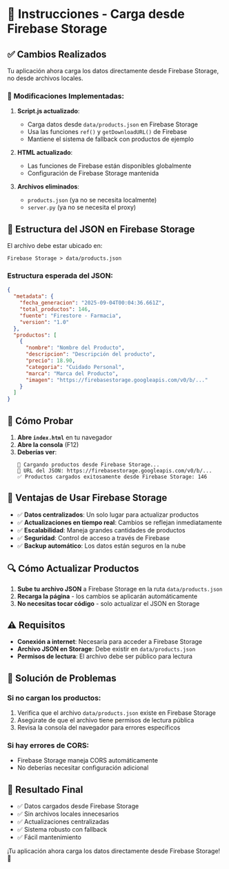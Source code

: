 # 🚀 Instrucciones - Carga desde Firebase Storage

## ✅ **Cambios Realizados**

Tu aplicación ahora carga los datos directamente desde Firebase Storage, no desde archivos locales.

### 🔧 **Modificaciones Implementadas:**

1. **Script.js actualizado**: 
   - Carga datos desde `data/products.json` en Firebase Storage
   - Usa las funciones `ref()` y `getDownloadURL()` de Firebase
   - Mantiene el sistema de fallback con productos de ejemplo

2. **HTML actualizado**:
   - Las funciones de Firebase están disponibles globalmente
   - Configuración de Firebase Storage mantenida

3. **Archivos eliminados**:
   - `products.json` (ya no se necesita localmente)
   - `server.py` (ya no se necesita el proxy)

## 📁 **Estructura del JSON en Firebase Storage**

El archivo debe estar ubicado en:
```
Firebase Storage > data/products.json
```

### **Estructura esperada del JSON:**
```json
{
  "metadata": {
    "fecha_generacion": "2025-09-04T00:04:36.661Z",
    "total_productos": 146,
    "fuente": "Firestore - Farmacia",
    "version": "1.0"
  },
  "productos": [
    {
      "nombre": "Nombre del Producto",
      "descripcion": "Descripción del producto",
      "precio": 18.90,
      "categoria": "Cuidado Personal",
      "marca": "Marca del Producto",
      "imagen": "https://firebasestorage.googleapis.com/v0/b/..."
    }
  ]
}
```

## 🧪 **Cómo Probar**

1. **Abre `index.html`** en tu navegador
2. **Abre la consola** (F12)
3. **Deberías ver**:
   ```
   🔄 Cargando productos desde Firebase Storage...
   📁 URL del JSON: https://firebasestorage.googleapis.com/v0/b/...
   ✅ Productos cargados exitosamente desde Firebase Storage: 146
   ```

## 🎯 **Ventajas de Usar Firebase Storage**

- ✅ **Datos centralizados**: Un solo lugar para actualizar productos
- ✅ **Actualizaciones en tiempo real**: Cambios se reflejan inmediatamente
- ✅ **Escalabilidad**: Maneja grandes cantidades de productos
- ✅ **Seguridad**: Control de acceso a través de Firebase
- ✅ **Backup automático**: Los datos están seguros en la nube

## 🔍 **Cómo Actualizar Productos**

1. **Sube tu archivo JSON** a Firebase Storage en la ruta `data/products.json`
2. **Recarga la página** - los cambios se aplicarán automáticamente
3. **No necesitas tocar código** - solo actualizar el JSON en Storage

## ⚠️ **Requisitos**

- **Conexión a internet**: Necesaria para acceder a Firebase Storage
- **Archivo JSON en Storage**: Debe existir en `data/products.json`
- **Permisos de lectura**: El archivo debe ser público para lectura

## 🚨 **Solución de Problemas**

### **Si no cargan los productos:**
1. Verifica que el archivo `data/products.json` existe en Firebase Storage
2. Asegúrate de que el archivo tiene permisos de lectura pública
3. Revisa la consola del navegador para errores específicos

### **Si hay errores de CORS:**
- Firebase Storage maneja CORS automáticamente
- No deberías necesitar configuración adicional

## 🎉 **Resultado Final**

- ✅ Datos cargados desde Firebase Storage
- ✅ Sin archivos locales innecesarios
- ✅ Actualizaciones centralizadas
- ✅ Sistema robusto con fallback
- ✅ Fácil mantenimiento

¡Tu aplicación ahora carga los datos directamente desde Firebase Storage! 🚀
